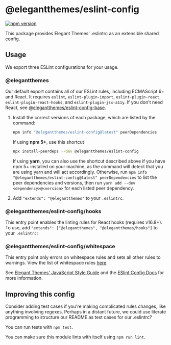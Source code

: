 # @elegantthemes/eslint-config

[![npm version](https://badge.fury.io/js/@elegantthemes/eslint-config.svg)](http://badge.fury.io/js/@elegantthemes/eslint-config)

This package provides Elegant Themes' .eslintrc as an extensible shared config.

## Usage

We export three ESLint configurations for your usage.

### @elegantthemes

Our default export contains all of our ESLint rules, including ECMAScript 6+ and React. It requires `eslint`, `eslint-plugin-import`, `eslint-plugin-react`, `eslint-plugin-react-hooks`, and `eslint-plugin-jsx-a11y`. If you don't need React, see [@elegantthemes/eslint-config-base](https://npmjs.com/package/@elegantthemes/eslint-config-base).

1. Install the correct versions of each package, which are listed by the command:

   ```sh
   npm info "@elegantthemes/eslint-config@latest" peerDependencies
   ```
   If using **npm 5+**, use this shortcut
   ```sh
   npx install-peerdeps --dev @elegantthemes/eslint-config
   ```
   If using **yarn**, you can also use the shortcut described above if you have npm 5+ installed on your machine, as the command will detect that you are using yarn and will act accordingly.
   Otherwise, run `npm info "@elegantthemes/eslint-config@latest" peerDependencies` to list the peer dependencies and versions, then run `yarn add --dev <dependency>@<version>` for each listed peer dependency.
2. Add `"extends": "@elegantthemes"` to your `.eslintrc`.

### @elegantthemes/eslint-config/hooks

This entry point enables the linting rules for React hooks (requires v16.8+). To use, add `"extends": ["@elegantthemes", "@elegantthemes/hooks"]` to your `.eslintrc`:

### @elegantthemes/eslint-config/whitespace

This entry point only errors on whitespace rules and sets all other rules to warnings. View the list of whitespace rules [here](https://github.com/airbnb/javascript/blob/master/packages/@elegantthemes/eslint-config/whitespace.js).

See [Elegant Themes' JavaScript Style Guide](https://github.com/elegantthemes/javascript) and the [ESlint Config Docs](https://eslint.org/docs/user-guide/configuring#extending-configuration-files) for more information.

## Improving this config

Consider adding test cases if you're making complicated rules changes, like anything involving regexes. Perhaps in a distant future, we could use literate programming to structure our README as test cases for our .eslintrc?

You can run tests with `npm test`.

You can make sure this module lints with itself using `npm run lint`.
